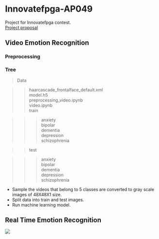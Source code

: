 # Innovatefpga-AP049
Project for Innovatefpga contest.<br>
[Project proposal](http://www.innovatefpga.com/cgi-bin/innovate/teams.pl?Id=AP049)
<h2>Video Emotion Recognition</h2>
<h3>Preprocessing</h3>

<h3>Tree</h3>

>Data<br>

>>haarcascade_frontalface_default.xml<br>
>>model.h5<br>
>>preprocessing_video.ipynb<br>
>>video.ipynb<br>
>>train<br>

>>>anxiety<br>
>>>bipolar<br>
>>>dementia<br>
>>>depression<br>
>>>schizophrenia<br>

>>test<br>

>>>anxiety<br>
>>>bipolar<br>
>>>dementia<br>
>>>depression<br>
>>>schizophrenia<br>

- Sample the videos that belong to 5 classes are converted to gray scale images of 48X48X1 size.
- Split data into train and test images.
- Run machine learning model.

<h2>Real Time Emotion Recognition</h2>

![](real_time.jpg)


